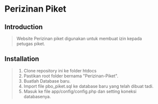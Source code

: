 # Perizinan Piket

## Introduction

> Website Perizinan piket digunakan untuk membuat izin kepada petugas piket.

## Installation

> 1. Clone repository ini ke folder htdocs
> 2. Pastikan root folder bernama "Perizinan-Piket".
> 3. Buatlah Database baru.
> 4. Import file pbo_piket.sql ke database baru yang telah dibuat tadi.
> 5. Masuk ke file app/config/config.php dan setting koneksi databasenya.
